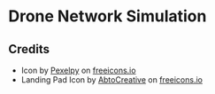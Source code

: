 # Drone Network Simulation

## Credits
- Icon by [Pexelpy](https://freeicons.io/coworking-space-icon-set-31292/wifi-box-delivery-drone-package-icon-1137736) on [freeicons.io](https://freeicons.io)
- Landing Pad Icon by [AbtoCreative](https://freeicons.io/traffic-and-transportation-51877/helipad-landing-pad-heliport-take-off-landing-icon-2215124) on [freeicons.io](https://freeicons.io)